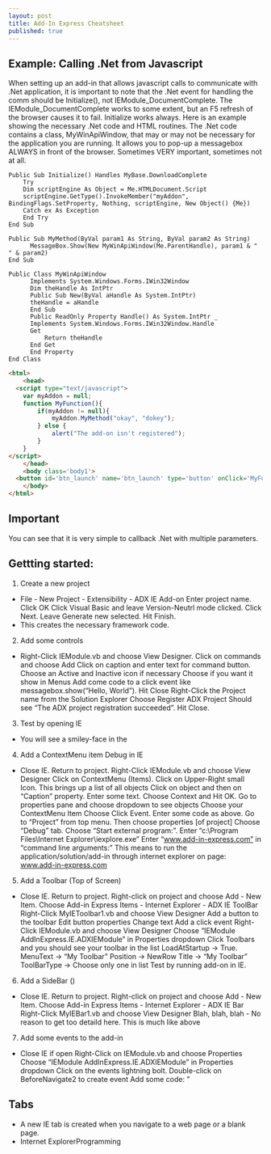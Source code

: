 ```yaml
---
layout: post
title: Add-In Express Cheatsheet
published: true
---
```

## Example: Calling .Net from Javascript

When setting up an add-in that allows javascript calls to communicate with .Net application, it is important to note that the .Net event for handling the comm should be Initialize(), not IEModule_DocumentComplete. The IEModule_DocumentComplete works to some extent, but an F5 refresh of the browser causes it to fail. Initialize works always. Here is an example showing the necessary .Net code and HTML routines. The .Net code contains a class, MyWinApiWindow, that may or may not be necessary for the application you are running. It allows you to pop-up a messagebox ALWAYS in front of the browser. Sometimes VERY important, sometimes not at all.

```VB.Net
Public Sub Initialize() Handles MyBase.DownloadComplete
	Try
	Dim scriptEngine As Object = Me.HTMLDocument.Script
	scriptEngine.GetType().InvokeMember("myAddon", BindingFlags.SetProperty, Nothing, scriptEngine, New Object() {Me})
	Catch ex As Exception
	End Try
End Sub

Public Sub MyMethod(ByVal param1 As String, ByVal param2 As String)
	  MessageBox.Show(New MyWinApiWindow(Me.ParentHandle), param1 & " " & param2)
End Sub

Public Class MyWinApiWindow
	  Implements System.Windows.Forms.IWin32Window
	  Dim theHandle As IntPtr
	  Public Sub New(ByVal aHandle As System.IntPtr)
	  theHandle = aHandle
	  End Sub
	  Public ReadOnly Property Handle() As System.IntPtr _
	  Implements System.Windows.Forms.IWin32Window.Handle
	  Get
		  Return theHandle
	  End Get
	  End Property
End Class
```

```HTML
<html>
    <head>
  <script type="text/javascript"> 
	var myAddon = null; 
	function MyFunction(){ 
		if(myAddon != null){ 
			myAddon.MyMethod("okay", "dokey"); 
		} else {
			alert("The add-on isn't registered"); 
		}
	}
</script>
    </head>
    <body class='body1'>
  <button id='btn_launch' name='btn_launch' type='button' onClick='MyFunction();'>Launch Button</button>
    </body>
</html>
```

## Important

You can see that it is very simple to callback .Net with multiple parameters.

## Gettting started:

1. Create a new project
  * File - New Project - Extensibility - ADX IE Add-on Enter project name. Click OK Click Visual Basic and leave Version-Neutrl mode clicked. Click Next. Leave Generate new selected. Hit Finish.
  * This creates the necessary framework code.
2. Add some controls
  * Right-Click IEModule.vb and choose View Designer. Click on commands and choose Add Click on caption and enter text for command button. Choose an Active and Inactive icon if necessary Choose if you want it show in Menus Add come code to a click event like messagebox.show(“Hello, World”). Hit Close Right-Click the Project name from the Solution Explorer Choose Register ADX Project Should see “The ADX project registration succeeded”. Hit Close.
3. Test by opening IE
  * You will see a smiley-face in the
4. Add a ContextMenu item Debug in IE
  * Close IE. Return to project. Right-Click IEModule.vb and choose View Designer Click on ContextMenu (Items). Click on Upper-Right small Icon. This brings up a list of all objects Click on object and then on “Caption” property. Enter some text. Choose Context and Hit OK. Go to properties pane and choose dropdown to see objects Choose your ContextMenu Item Choose Click Event. Enter some code as above. Go to “Project” from top menu. Then choose properties [of project] Choose “Debug” tab. Choose “Start external program:”. Enter “c:\Program Files\Internet Explorer\iexplore.exe” Enter “www.add-in-express.com” in “command line arguments:” This means to run the application/solution/add-in through internet explorer on page: www.add-in-express.com
5. Add a Toolbar (Top of Screen)
  * Close IE. Return to project. Right-click on project and choose Add - New Item. Choose Add-in Express Items - Internet Explorer - ADX IE ToolBar Right-Click MyIEToolbar1.vb and choose View Designer Add a button to the toolbar Edit button properties Change text Add a click event Right-Click IEModule.vb and choose View Designer Choose “IEModule AddInExpress.IE.ADXIEModule” in Properties dropdown Click Toolbars and you should see your toolbar in the list LoadAtStartup -&gt; True. MenuText -&gt; “My Toolbar” Position -&gt; NewRow Title -&gt; “My Toolbar” ToolBarType -&gt; Choose only one in list Test by running add-on in IE.
6. Add a SideBar ()
  * Close IE. Return to project. Right-click on project and choose Add - New Item. Choose Add-in Express Items - Internet Explorer - ADX IE Bar Right-Click MyIEBar1.vb and choose View Designer Blah, blah, blah - No reason to get too detaild here. This is much like above
7. Add some events to the add-in
  * Close IE if open Right-Click on IEModule.vb and choose Properties Choose “IEModule AddInExpress.IE.ADXIEModule” in Properties dropdown Click on the events lightning bolt. Double-click on BeforeNavigate2 to create event Add some code: ”

## Tabs
* A new IE tab is created when you navigate to a web page or a blank page.
* Internet ExplorerProgramming

